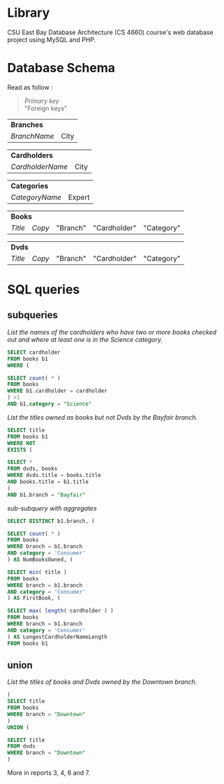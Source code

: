 Library
=======

CSU East Bay Database Architecture (CS 4660) course's web database project using MySQL and PHP.

Database Schema
===============

Read as follow :<br/>
> _Primary key_ <br/>
> "Foreign keys"
    
<table>
<tr><td colspan="2"><strong>Branches</strong></td></tr>
<tr><td><em>BranchName</em></td><td>City</td></tr>
</table>

<table>
<tr><td colspan="2"><strong>Cardholders</strong></td></tr>
<tr><td><em>CardholderName</em></td><td>City</td></tr>
</table>

<table>
<tr><td colspan="2"><strong>Categories</strong></td></tr>
<tr><td><em>CategoryName</em></td><td>Expert</td></tr>
</table>

<table>
<tr><td colspan="5"><strong>Books</strong></td></tr>
<tr><td><em>Title</em></td><td><em>Copy</em></td><td>"Branch"</td><td>"Cardholder"</td><td>"Category"</td></tr>
</table>

<table>
<tr><td colspan="5"><strong>Dvds</strong></td></tr>
<tr><td><em>Title</em></td><td><em>Copy</em></td><td>"Branch"</td><td>"Cardholder"</td><td>"Category"</td></tr>
</table>

SQL queries
===========

## subqueries

_List the names of the cardholders who have two or more books checked out and where at least one is in the Science category._
```sql
SELECT cardholder
FROM books b1
WHERE (

SELECT count( * ) 
FROM books
WHERE b1.cardholder = cardholder
) >1
AND b1.category = "Science"
```
_List the titles owned as books but not Dvds by the Bayfair branch._
```sql
SELECT title
FROM books b1
WHERE NOT 
EXISTS (

SELECT * 
FROM dvds, books
WHERE dvds.title = books.title
AND books.title = b1.title
)
AND b1.branch = "Bayfair"
```

_sub-subquery with aggregates_
```sql
SELECT DISTINCT b1.branch, (

SELECT count( * )
FROM books
WHERE branch = b1.branch
AND category = 'Consumer'
) AS NumBooksOwned, (

SELECT min( title )
FROM books
WHERE branch = b1.branch
AND category = 'Consumer'
) AS FirstBook, (

SELECT max( length( cardholder ) )
FROM books
WHERE branch = b1.branch
AND category = 'Consumer'
) AS LongestCardholderNameLength
FROM books b1
```

## union

_List the titles of books and Dvds owned by the Downtown branch._
```sql
(
SELECT title
FROM books
WHERE branch = "Downtown"
)
UNION (

SELECT title
FROM dvds
WHERE branch = "Downtown"
)
```

More in reports 3, 4, 6 and 7.
